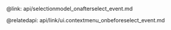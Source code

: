 @link: api/selectionmodel_onafterselect_event.md

@relatedapi:
	api/link/ui.contextmenu_onbeforeselect_event.md